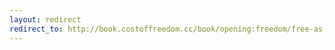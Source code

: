 ```yaml
---
layout: redirect
redirect_to: http://book.costoffreedom.cc/book/opening:freedom/free-as-in-commons.html
---
```

